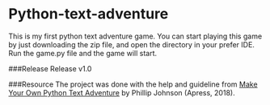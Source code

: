 # Python-text-adventure
This is my first python text adventure game.
You can start playing this game by just downloading the zip file, and open the directory in your prefer IDE.
Run the game.py file and the game will start.

###Release
Release v1.0

###Resource
The project was done with the help and guideline from [Make Your Own Python Text Adventure](https://www.apress.com/gp/book/9781484232309) by Phillip Johnson (Apress, 2018).
